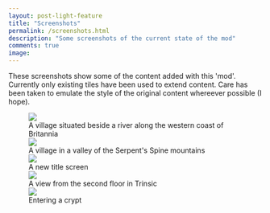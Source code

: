 ```yaml
---
layout: post-light-feature
title: "Screenshots"
permalink: /screenshots.html
description: "Some screenshots of the current state of the mod"
comments: true
image:
---
```


These screenshots show some of the content added with this 'mod'. Currently only existing tiles have been used to extend content. Care has been taken to emulate the style of the original content whereever possible (I hope).

<figure>
	<img data-tilt src="/ultima-IV-trinity/images/river_village.jpg" />
	<figcaption>A village situated beside a river along the western coast of Britannia</figcaption>
	<img data-tilt src="/ultima-IV-trinity/images/valley_village.jpg" />
	<figcaption>A village in a valley of the Serpent's Spine mountains</figcaption>
 	<img data-tilt src="/ultima-IV-trinity/images/title.jpg" />
	<figcaption>A new title screen</figcaption>
 	<img data-tilt src="/ultima-IV-trinity/images/2nd_floor.jpg" />
	<figcaption>A view from the second floor in Trinsic</figcaption>
 	<img data-tilt src="/ultima-IV-trinity/images/crypt.jpg" />
	<figcaption>Entering a crypt</figcaption>
</figure>
